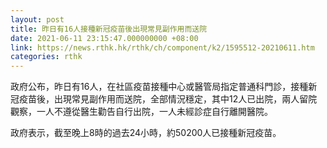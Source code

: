 ```yaml
---
layout: post
title: 昨日有16人接種新冠疫苗後出現常見副作用而送院
date: 2021-06-11 23:15:47.000000000 +08:00
link: https://news.rthk.hk/rthk/ch/component/k2/1595512-20210611.htm
categories: rthk
---
```


政府公布，昨日有16人，在社區疫苗接種中心或醫管局指定普通科門診，接種新冠疫苗後，出現常見副作用而送院，全部情況穩定，其中12人已出院，兩人留院觀察，一人不遵從醫生勸告自行出院，一人未經診症自行離開醫院。

政府表示，截至晚上8時的過去24小時，約50200人已接種新冠疫苗。
